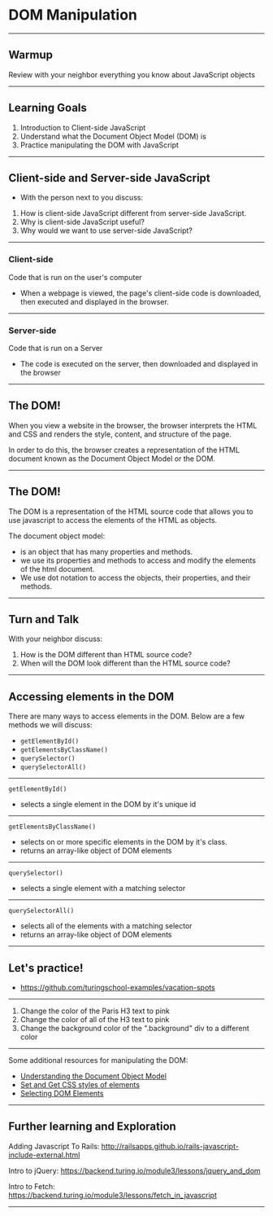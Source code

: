 # DOM Manipulation

---

## Warmup

Review with your neighbor everything you know about JavaScript objects

---

## Learning Goals

1. Introduction to Client-side JavaScript
2. Understand what the Document Object Model (DOM) is
3. Practice manipulating the DOM with JavaScript

---

## Client-side and Server-side JavaScript

- With the person next to you discuss:
1. How is client-side JavaScript different from server-side JavaScript.
2. Why is client-side JavaScript useful?
3. Why would we want to use server-side JavaScript?

---

### Client-side
Code that is run on the user's computer
  - When a webpage is viewed, the page's client-side code is downloaded, then executed and displayed in the browser.

---

### Server-side
Code that is run on a Server
  - The code is executed on the server, then downloaded and displayed in the browser

---

## The DOM!

When you view a website in the browser, the browser interprets the HTML and CSS and renders the style, content, and structure of the page.

In order to do this, the browser creates a representation of the HTML document known as the Document Object Model or the DOM.

---

## The DOM!
The DOM is a representation of the HTML source code that allows you to use javascript to access the elements of the HTML as objects.

The document object model:
- is an object that has many properties and methods.
- we use its properties and methods to access and modify the elements of the html document.
- We use dot notation to access the objects, their properties, and their methods.

---

## Turn and Talk
With your neighbor discuss:
1. How is the DOM different than HTML source code?
2. When will the DOM look different than the HTML source code?

---

## Accessing elements in the DOM

There are many ways to access elements in the DOM. Below are a few methods we will discuss:


- `getElementById()`
- `getElementsByClassName()`
- `querySelector()`
- `querySelectorAll()`

---

`getElementById()`

- selects a single element in the DOM by it's unique id

---

`getElementsByClassName()`

- selects on or more specific elements in the DOM by it's class.
- returns an array-like object of DOM elements

---

`querySelector()`

- selects a single element with a matching selector

---

`querySelectorAll()`

- selects all of the elements with a matching selector
- returns an array-like object of DOM elements

---

## Let's practice!
  - https://github.com/turingschool-examples/vacation-spots

---

  1. Change the color of the Paris H3 text to pink
  2. Change the color of all of the H3 text to pink
  3. Change the background color of the ".background" div to a different color

---

Some additional resources for manipulating the DOM:
- [Understanding the Document Object Model](https://www.digitalocean.com/community/tutorial_series/understanding-the-dom-document-object-model)
- [Set and Get CSS styles of elements](https://plainjs.com/javascript/styles/set-and-get-css-styles-of-elements-53/)
- [Selecting DOM Elements](https://plainjs.com/javascript/selecting/)

---

## Further learning and Exploration

Adding Javascript To Rails:
http://railsapps.github.io/rails-javascript-include-external.html

Intro to jQuery:
https://backend.turing.io/module3/lessons/jquery_and_dom

Intro to Fetch:
https://backend.turing.io/module3/lessons/fetch_in_javascript

---

